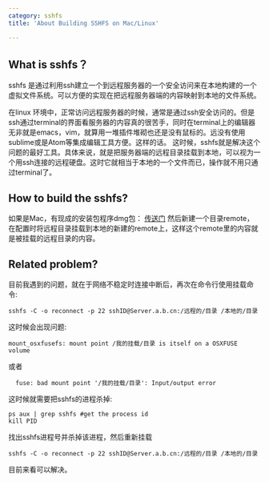 ```yaml
---
category: sshfs
title: 'About Building SSHFS on Mac/Linux'

---
```


## What is sshfs？

sshfs 是通过利用ssh建立一个到远程服务器的一个安全访问来在本地构建的一个虚拟文件系统。可以方便的实现在把远程服务器端的内容映射到本地的文件系统。

在linux 环境中，正常访问远程服务器的时候，通常是通过ssh安全访问的。但是ssh通过terminal的界面看服务器的内容真的很苦手，同时在terminal上的编辑器无非就是emacs，vim，就算用一堆插件堆砌也还是没有鼠标的。远没有使用sublime或是Atom等集成编辑工具方便。这样的话。 这时候，sshfs就是解决这个问题的最好工具。具体来说，就是把服务器端的远程目录挂载到本地，可以视为一个用ssh连接的远程硬盘。这时它就相当于本地的一个文件而已，操作就不用只通过terminal了。

## How to build the sshfs?

如果是Mac，有现成的安装包程序dmg包：
[传送门]( https://code.google.com/archive/p/macfuse/downloads )
然后新建一个目录remote，在配置时将远程目录挂载到本地的新建的remote上，这样这个remote里的内容就是被挂载的远程目录的内容。

## Related problem?

目前我遇到的问题，就在于网络不稳定时连接中断后，再次在命令行使用挂载命令:
```shell
sshfs -C -o reconnect -p 22 sshID@Server.a.b.cn:/远程的/目录 /本地的/目录
```

这时候会出现问题:
```shell
mount_osxfusefs: mount point /我的挂载/目录 is itself on a OSXFUSE volume
```
或者
```shell
  fuse: bad mount point '/我的挂载/目录': Input/output error
```

这时候就需要把sshfs的进程杀掉:
```shell
ps aux | grep sshfs #get the process id
kill PID
```

找出sshfs进程号并杀掉该进程，然后重新挂载
```shell
sshfs -C -o reconnect -p 22 sshID@Server.a.b.cn:/远程的/目录 /本地的/目录
```

目前来看可以解决。
